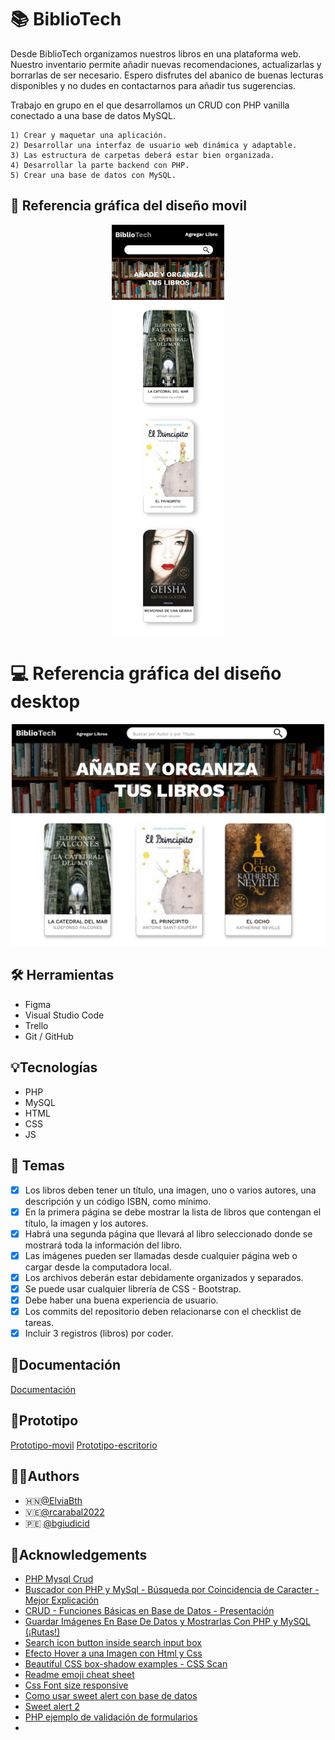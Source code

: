 # :books: BiblioTech  

Desde BiblioTech organizamos nuestros libros en una plataforma web. Nuestro inventario permite añadir nuevas recomendaciones, actualizarlas y borrarlas de ser necesario. Espero disfrutes del abanico de buenas lecturas disponibles y no dudes en contactarnos para añadir tus sugerencias.

Trabajo en grupo en el que desarrollamos un CRUD con PHP vanilla conectado a una base de datos MySQL.   
      
    1) Crear y maquetar una aplicación.   
    2) Desarrollar una interfaz de usuario web dinámica y adaptable.
    3) Las estructura de carpetas deberá estar bien organizada.   
    4) Desarrollar la parte backend con PHP.   
    5) Crear una base de datos con MySQL.        
   
## :iphone: Referencia gráfica del diseño movil

<p align="center"><img width="180" alt="nombre" src="https://github.com/Fem-BiblioTech/bibliotech/blob/main/assets/project_img/movil.png"></p>

# :computer: Referencia gráfica del diseño desktop

<p align="center"><img width="500" alt="nombre" src="https://github.com/Fem-BiblioTech/bibliotech/blob/main/assets/project_img/escritorio.png"></p>

## :hammer_and_wrench: Herramientas
- Figma
- Visual Studio Code
- Trello
- Git / GitHub     

## :bulb:Tecnologías

- PHP
- MySQL 
- HTML
- CSS  
- JS  
  
## :orange_book: Temas
* [x] Los libros deben tener un título, una imagen, uno o varios autores, una descripción y un código ISBN, como mínimo. 
* [x] En la primera página se debe mostrar la lista de libros que contengan el título, la imagen y los autores. 
* [x] Habrá una segunda página que llevará al libro seleccionado donde se mostrará toda la información del libro.
* [x] Las imágenes pueden ser llamadas desde cualquier página web o cargar desde la computadora local.
* [x] Los archivos deberán estar debidamente organizados y separados.
* [x] Se puede usar cualquier librería de CSS - Bootstrap.
* [x] Debe haber una buena experiencia de usuario.
* [x] Los commits del repositorio deben relacionarse con el checklist de tareas.
* [x] Incluir 3 registros (libros) por coder.   
  
## :ledger:Documentación

[Documentación](https://factoriaf5.notion.site/Biblioteca-ace270257b804f508b3e9a93a0cc6693)

## :blue_book:Prototipo

[Prototipo-movil](https://www.figma.com/proto/hlFpTtoIP0QdTLRPsmCSLq/Biblioteca?node-id=53%3A235&starting-point-node-id=53%3A235)
[Prototipo-escritorio](https://www.figma.com/proto/hlFpTtoIP0QdTLRPsmCSLq/Biblioteca?node-id=16%3A3&starting-point-node-id=16%3A3)

## :raising_hand_woman:Authors

- :honduras:[@ElviaBth](https://github.com/ElviaBth)
- :venezuela:[@rcarabal2022](https://github.com/rcarabal2022)
- :peru: [@bgiudicid](https://github.com/bgiudicid)     

## :blue_book:Acknowledgements

- [PHP Mysql Crud](https://www.youtube.com/watch?v=pn2v9lPakHQ)
- [Buscador con PHP y MySql - Búsqueda por Coincidencia de Caracter - Mejor Explicación](https://www.youtube.com/watch?v=NaXYJd4XO8g)
- [CRUD - Funciones Básicas en Base de Datos - Presentación](https://youtu.be/aJOdjubj5jo)  
- [Guardar Imágenes En Base De Datos y Mostrarlas Con PHP y MySQL (¡Rutas!)](https://youtu.be/I2Z2q5fxSZ4) 
- [Search icon button inside search input box](https://youtu.be/vkV9GSYaExI) 
- [Efecto Hover a una Imagen con Html y Css](https://youtu.be/Z5MoBm99w1Q)
- [Beautiful CSS box-shadow examples - CSS Scan](https://getcssscan.com/css-box-shadow-examples)
- [Readme emoji cheat sheet](https://github.com/ikatyang/emoji-cheat-sheet/blob/master/README.md)
- [Css Font size responsive](https://marabelia.com/css-font-size-responsive/)
- [Como usar sweet alert con base de datos](https://www.youtube.com/watch?v=8H9WOYfSeJc)
- [Sweet alert 2](https://sweetalert2.github.io/)
- [PHP ejemplo de validación de formularios](https://programadorwebvalencia.com/PHP-ejemplo-de-validacion-formulario-version-7/)
- 
